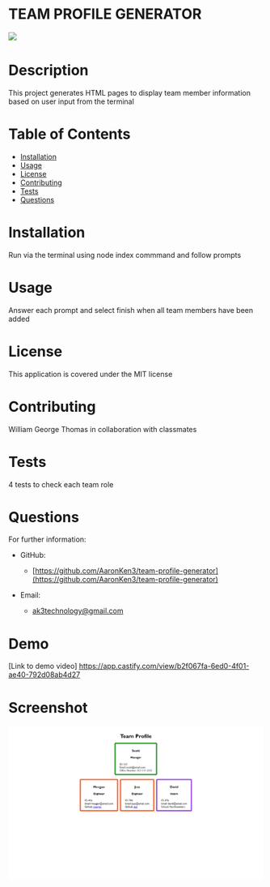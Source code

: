 # TEAM PROFILE GENERATOR
  <img src="https://img.shields.io/badge/license-MIT-green.svg">

  # Description 
  This project generates HTML pages to display team member information based on user input from the terminal
  # Table of Contents 
  * [Installation](#installation)
  * [Usage](#usage)
  * [License](#license)
  * [Contributing](#contributing)
  * [Tests](#tests)
  * [Questions](#questions)
  # Installation 
  Run via the terminal using node index commmand and follow prompts
  # Usage 
  Answer each prompt and select finish when all team members have been added
   # License
This application is covered under the MIT license
  # Contributing 
  William George Thomas in collaboration with classmates 
  # Tests 
  4 tests to check each team role
  # Questions 
  For further information:
 
  * GitHub:
    * [https://github.com/AaronKen3/team-profile-generator](https://github.com/AaronKen3/team-profile-generator)
 
  * Email:
    * ak3technology@gmail.com

# Demo

[Link to demo video] https://app.castify.com/view/b2f067fa-6ed0-4f01-ae40-792d08ab4d27



# Screenshot

![screenshot of example page generated with application](./_C__Users_Will_code_team-profile-generator_example.html.png)

